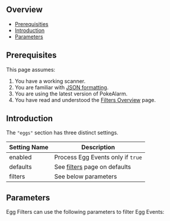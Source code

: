 ## Overview

* [Prerequisities](#prerequisites)
* [Introduction](#introduction)
* [Parameters](#parameters)

## Prerequisites
This page assumes:

1. You have a working scanner.
2. You are familiar with
[JSON formatting](https://www.w3schools.com/js/js_json_intro.asp).
3. You are using the latest version of PokeAlarm.
4. You have read and understood the [Filters Overview](filters_overview)
page.

## Introduction

The `"eggs"` section has three distinct settings.

| Setting Name         | Description                                   |
| -------------------- |---------------------------------------------- |
| enabled              | Process Egg Events only if `true`         |
| defaults             | See [filters](fitlers#defaults) page on defaults|
| filters              | See below parameters                           |

## Parameters

Egg Filters can use the following parameters to filter Egg Events: